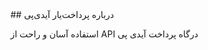 <div dir=”rtl”>
  ## درباره پرداخت‌یار آیدی‌پی
  
استفاده آسان و راحت از API درگاه پرداخت آیدی پی
</div>
